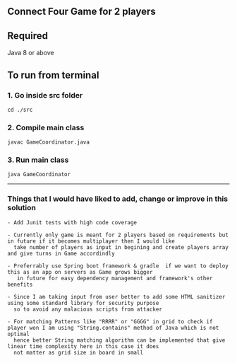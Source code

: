 ## Connect Four Game for 2 players

## Required
Java 8 or above

## To run from terminal

### 1. Go inside src folder 

    cd ./src

### 2. Compile main class
    javac GameCoordinator.java

### 3. Run main class
    java GameCoordinator

---------------------------------------

###  Things that I would have liked to add, change or improve in this solution

```
- Add Junit tests with high code coverage

- Currently only game is meant for 2 players based on requirements but in future if it becomes multiplayer then I would like 
  take number of players as input in begining and create players array and give turns in Game accordindly

- Preferrably use Spring boot framework & gradle  if we want to deploy this as an app on servers as Game grows bigger
   in future for easy dependency management and framework's other benefits  
  
- Since I am taking input from user better to add some HTML sanitizer using some standard library for security purpose
  so to avoid any malacious scripts from attacker
  
- For matching Patterns like "RRRR" or "GGGG" in grid to check if player won I am using "String.contains" method of Java which is not optimal
  hence better String matching algorithm can be implemented that give linear time complexity here in this case it does
  not matter as grid size in board in small 


```
